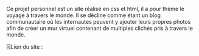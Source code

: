 Ce projet personnel est un site réalisé en css et html, il a pour thème le voyage à travers le monde.
Il se décline comme étant un blog communautaire où les internautes peuvent y ajouter leurs propres photos afin de créer un mur virtuel contenant de multiples clichés pris à travers le monde.

🗒️Lien du site :

